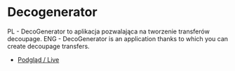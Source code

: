 # Decogenerator

PL - DecoGenerator to aplikacja pozwalająca na tworzenie transferów decoupage.
ENG - DecoGenerator is an application thanks to which you can create decoupage transfers.

* [Podgląd / Live](https://mativve.github.io/DecoGenerator/)

